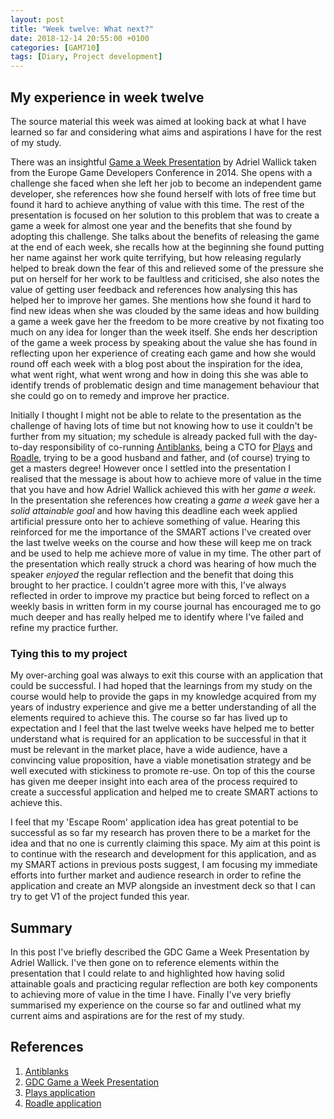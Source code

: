 ```yaml
---
layout: post
title: "Week twelve: What next?"
date: 2018-12-14 20:55:00 +0100
categories: [GAM710]
tags: [Diary, Project development]
---
```


## My experience in week twelve

The source material this week was aimed at looking back at what I have learned so far and considering what aims and aspirations I have for the rest of my study.

There was an insightful [Game a Week Presentation](https://archive.org/details/GDCEU2014Wallick) by Adriel Wallick taken from the Europe Game Developers Conference in 2014. She opens with a challenge she faced when she left her job to become an independent game developer, she references how she found herself with lots of free time but found it hard to achieve anything of value with this time. The rest of the presentation is focused on her solution to this problem that was to create a game a week for almost one year and the benefits that she found by adopting this challenge. She talks about the benefits of releasing the game at the end of each week, she recalls how at the beginning she found putting her name against her work quite terrifying, but how releasing regularly helped to break down the fear of this and relieved some of the pressure she put on herself for her work to be faultless and criticised, she also notes the value of getting user feedback and references how analysing this has helped her to improve her games. She mentions how she found it hard to find new ideas when she was clouded by the same ideas and how building a game a week gave her the freedom to be more creative by not fixating too much on any idea for longer than the week itself. She ends her description of the game a week process by speaking about the value she has found in reflecting upon her experience of creating each game and how she would round off each week with a blog post about the inspiration for the idea, what went right, what went wrong and how in doing this she was able to identify trends of problematic design and time management behaviour that she could go on to remedy and improve her practice.

Initially I thought I might not be able to relate to the presentation as the challenge of having lots of time but not knowing how to use it couldn't be further from my situation; my schedule is already packed full with the day-to-day responsibility of co-running [Antiblanks](http://www.antiblanks.com), being a CTO for [Plays](http://weareplays.com) and [Roadle](http://www.roadle.co.uk), trying to be a good husband and father, and (of course) trying to get a masters degree! However once I settled into the presentation I realised that the message is about how to achieve more of value in the time that you have and how Adriel Wallick achieved this with her *game a week*. In the presentation she references how creating a *game a week* gave her a *solid attainable goal* and how having this deadline each week applied artificial pressure onto her to achieve something of value. Hearing this reinforced for me the importance of the SMART actions I've created over the last twelve weeks on the course and how these will keep me on track and be used to help me achieve more of value in my time. The other part of the presentation which really struck a chord was hearing of how much the speaker *enjoyed* the regular reflection and the benefit that doing this brought to her practice. I couldn't agree more with this, I've always reflected in order to improve my practice but being forced to reflect on a weekly basis in written form in my course journal has encouraged me to go much deeper and has really helped me to identify where I've failed and refine my practice further.

### Tying this to my project

My over-arching goal was always to exit this course with an application that could be successful. I had hoped that the learnings from my study on the course would help to provide the gaps in my knowledge acquired from my years of industry experience and give me a better understanding of all the elements required to achieve this. The course so far has lived up to expectation and I feel that the last twelve weeks have helped me to better understand what is required for an application to be successful in that it must be relevant in the market place, have a wide audience, have a convincing value proposition, have a viable monetisation strategy and be well executed with stickiness to promote re-use. On top of this the course has given me deeper insight into each area of the process required to create a successful application and helped me to create SMART actions to achieve this.

I feel that my 'Escape Room' application idea has great potential to be successful as so far my research has proven there to be a market for the idea and that no one is currently claiming this space. My aim at this point is to continue with the research and development for this application, and as my SMART actions in previous posts suggest, I am focusing my immediate efforts into further market and audience research in order to refine the application and create an MVP alongside an investment deck so that I can try to get V1 of the project funded this year.

## Summary

In this post I've briefly described the GDC Game a Week Presentation by Adriel Wallick. I've then gone on to reference elements within the presentation that I could relate to and highlighted how having solid attainable goals and practicing regular reflection are both key components to achieving more of value in the time I have. Finally I've very briefly summarised my experience on the course so far and outlined what my current aims and aspirations are for the rest of my study.

## References

1. [Antiblanks](http://www.antiblanks.com)
2. [GDC Game a Week Presentation](https://archive.org/details/GDCEU2014Wallick)
3. [Plays application](http://weareplays.com)
4. [Roadle application](http://www.roadle.co.uk)
